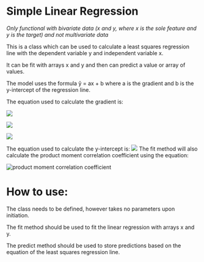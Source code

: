 # Simple Linear Regression

*Only functional with bivariate data (x and y, where x is the sole feature and y is the target) and not multivariate data*
 
This is a class which can be used to calculate a least squares regression line with the dependent variable y
and independent variable x.

It can be fit with arrays x and y and then can predict a value or array of values. 

The model uses the formula ŷ = ax + b where a is the gradient and b is the y-intercept of the regression line.

The equation used to calculate the gradient is:

![](equaimage.png)

![](SS.png)

![](SP.png)

The equation used to calculate the y-intercept is:
![](b.png)
The fit method will also calculate the product moment correlation coefficient using the equation:

![product moment correlation coefficient](r.png)

# How to use:

 The class needs to be defined, however takes no parameters upon initiation. 
 
 The fit method should be used to fit the linear regression with arrays x and y. 
 
 The predict method should be used to store predictions based on the equation of the least squares regression line.
